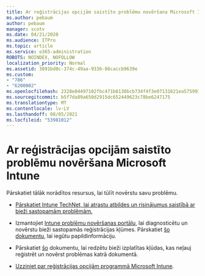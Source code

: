 ```yaml
---
title: Ar reģistrācijas opcijām saistīto problēmu novēršana Microsoft Intune
ms.author: pebaum
author: pebaum
manager: scotv
ms.date: 04/21/2020
ms.audience: ITPro
ms.topic: article
ms.service: o365-administration
ROBOTS: NOINDEX, NOFOLLOW
localization_priority: Normal
ms.assetid: 3891bd0c-374c-49aa-9336-86caccb9639e
ms.custom:
- "786"
- "6200002"
ms.openlocfilehash: 2328e04497102fbc471b8138bcb734f4f3e07131621ea57599330ffdf545ab1d
ms.sourcegitcommit: b5f7da89a650d2915dc652449623c78be6247175
ms.translationtype: MT
ms.contentlocale: lv-LV
ms.lasthandoff: 08/05/2021
ms.locfileid: "53981012"
---
```

# <a name="troubleshoot-issues-with-enrollment-options-microsoft-intune"></a>Ar reģistrācijas opcijām saistīto problēmu novēršana Microsoft Intune

Pārskatiet tālāk norādītos resursus, lai tūlīt novērstu savu problēmu.
  
- [Pārskatiet Intune TechNet, lai atrastu atbildes un risinājumus saistībā ar bieži sastopamām problēmām.](https://social.technet.microsoft.com/Forums/home?category=microsoftintune&amp;filter=alltypes&amp;sort=lastpostdesc)

- Izmantojiet [Intune problēmu novēršanas portālu,](https://aka.ms/intunetroubleshooting) lai diagnosticētu un novērstu bieži sastopamās reģistrācijas kļūmes. Pārskatiet [šo dokumentu,](https://docs.microsoft.com/intune/help-desk-operators) lai iegūtu papildinformāciju.

- Pārskatiet [šo](https://docs.microsoft.com/troubleshoot/mem/intune/troubleshoot-device-enrollment-in-intune) dokumentu, lai redzētu bieži izplatītas kļūdas, kas neļauj reģistrēt un novērst problēmas katrā dokumentā.

- [Uzziniet par reģistrācijas opcijām programmā Microsoft Intune](https://docs.microsoft.com/intune/enrollment-options).

